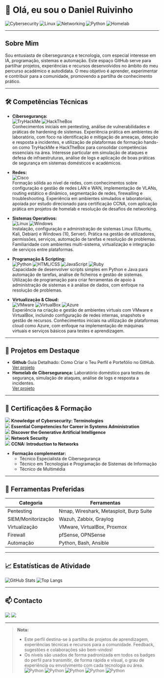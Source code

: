 # 👋 Olá, eu sou o Daniel Ruivinho

![Cybersecurity](https://img.shields.io/badge/Cybersecurity-Entusiasta-blue)
![Linux](https://img.shields.io/badge/Linux-Intermédio-yellow?logo=linux)
![Networking](https://img.shields.io/badge/Networking-Intermédio-yellow?logo=cisco)
![Python](https://img.shields.io/badge/Python-Básico-lightgrey?logo=python)
![Homelab](https://img.shields.io/badge/Homelab-Básico-lightgrey?logo=home-assistant)

---

## Sobre Mim

Sou entusiasta de cibersegurança e tecnologia, com especial interesse em IA, programação, sistemas e automação. Este espaço GitHub serve para partilhar projetos, experiências e recursos desenvolvidos no âmbito do meu percurso académico e autodidata. O meu objetivo é aprender, experimentar e contribuir para a comunidade, promovendo a partilha de conhecimento prático.

---

## 🛠️ Competências Técnicas

- **Cibersegurança:**  
  ![TryHackMe](https://img.shields.io/badge/TryHackMe-Entusiasta-blue?logo=tryhackme) ![HackTheBox](https://img.shields.io/badge/HackTheBox-Entusiasta-blue?logo=hackthebox)  
  Conhecimentos iniciais em pentesting, análise de vulnerabilidades e práticas de hardening de sistemas. Experiência prática em ambientes de laboratório, com foco na identificação e mitigação de ameaças, deteção e resposta a incidentes, e utilização de plataformas de formação hands-on como TryHackMe e HackTheBox para consolidar competências essenciais na área.
  Interesse particular em simulação de ataques e defesa de infraestruturas, análise de logs e aplicação de boas práticas de segurança em sistemas domésticos e académicos.

- **Redes:**  
  ![Cisco](https://img.shields.io/badge/CCNA-Intermédio-yellow?logo=cisco)  
  Formação sólida ao nível de redes, com conhecimentos sobre configuração e gestão de redes LAN e WAN, implementação de VLANs, routing estático e dinâmico, segmentação de redes, firewalling e troubleshooting. Experiência em ambientes simulados e laboratoriais, apoiada por estudo direcionado para certificação CCNA, com aplicação prática em projetos de homelab e resolução de desafios de networking.

- **Sistemas Operativos:**  
  ![Linux](https://img.shields.io/badge/Linux-Ubuntu%20%7C%20Kali%20%7C%20Debian-yellow?logo=linux) ![Windows](https://img.shields.io/badge/Windows-Server%20%7C%2010-blue?)  
  Instalação, configuração e administração de sistemas Linux (Ubuntu, Kali, Debian) e Windows (10, Server). Prática na gestão de utilizadores, permissões, serviços, automação de tarefas e resolução de problemas. Familiaridade com ambientes multi-sistema, virtualização e integração de serviços entre plataformas.
  
- **Programação & Scripting:**  
  ![Python](https://img.shields.io/badge/Básico-Aprendiz-lightgrey?logo=python) ![HTML/CSS](https://img.shields.io/badge/HTML/CSS-Avançado-blue?logo=html5) ![JavaScript](https://img.shields.io/badge/JavaScript-Intermédio-yellow?logo=javascript) ![Ruby](https://img.shields.io/badge/Ruby-Básico-lightgrey?logo=ruby)  
  Capacidade de desenvolver scripts simples em Python e Java para automação de tarefas, análise de ficheiros e gestão de sistemas. Utilização de programação para criar ferramentas de apoio à administração de sistemas e à análise de dados, com enfoque na resolução de problemas.
  
- **Virtualização & Cloud:**  
  ![VMware](https://img.shields.io/badge/VMware-Intermédio-yellow?logo=vmware) ![VirtualBox](https://img.shields.io/badge/VirtualBox-Avançado-red?logo=virtualbox) ![Azure](https://img.shields.io/badge/Azure-Básico-lightgrey)   
  Experiência na criação e gestão de ambientes virtuais com VMware e VirtualBox, incluindo configuração de redes internas, snapshots e gestão de recursos. Conhecimentos iniciais na utilização de plataformas cloud como Azure, com enfoque na implementação de máquinas virtuais e serviços básicos para testes e aprendizagem.
  
---

## 🚧 Projetos em Destaque

- **Github**
  Guia Detalhado: Como Criar o Teu Perfil e Portefólio no GitHub.  
  [Ver projeto](https://github.com/DanielDSRuivinho/Github)
- **Homelab de Cibersegurança:**
  Laboratório doméstico para testes de segurança, simulação de ataques, análise de logs e resposta a incidentes.  
  [Ver projeto](#) <!-- Substituir pelo link real quando disponível -->

---

## 🏅 Certificações & Formação

<a href="https://rb.gy/3p4c77"><img src="https://img.shields.io/badge/-Certificado-00990f" /></a> **Knowledge of Cybersecurity: Terminologies**   
<a href="https://rb.gy/5inzzm"><img src="https://img.shields.io/badge/-Certificado-00990f" /></a> **Essential Competencies for Career in Systems Administration**  
<a href="https://rb.gy/b15f0w"><img src="https://img.shields.io/badge/-Certificado-00990f" /></a> **Discover the Generative Artificial Intelligence**  
<a href="https://www.credly.com/badges/3a310a0a-6e40-4b8d-8211-25885640f811/linked_in_profile"><img src="https://img.shields.io/badge/-Certificado-00990f" /></a> **Network Security**  
<a href="https://www.credly.com/badges/ca820495-4ffa-4d9d-a4f3-25154ffcee68/linked_in_profile"><img src="https://img.shields.io/badge/-Certificado-00990f" /></a> **CCNA: Introduction to Networks**
- **Formação complementar:**  
  - Técnico Especialista de Cibersegurança  
  - Técnico em Tecnologias e Programação de Sistemas de Informação  
  - Técnico de Multimédia

---

## 🧰 Ferramentas Preferidas

| Categoria         | Ferramentas                                 |
|-------------------|---------------------------------------------|
| Pentesting        | Nmap, Wireshark, Metasploit, Burp Suite     |
| SIEM/Monitorização| Wazuh, Zabbix, Graylog                      |
| Virtualização     | VMware, VirtualBox, Proxmox                 |
| Firewall          | pfSense, OPNSense                           |
| Automação         | Python, Bash, Ansible                       |

---

## 📈 Estatísticas de Atividade

![GitHub Stats](https://github-readme-stats.vercel.app/api?username=danielruivinho&show_icons=true&theme=radical)
![Top Langs](https://github-readme-stats.vercel.app/api/top-langs/?username=danielruivinho&layout=compact&theme=radical)

---

## 📫 Contacto

  <a href="mailto:danieldsruivinho@gmail.com"><img src="https://img.shields.io/badge/-E--mail-0072b1?&style=for-the-badge&logo=gmail&logoColor=white" /></a>
  <a href="https://www.linkedin.com/in/daniel-ruivinho/"><img src="https://img.shields.io/badge/-Linkedin-0072b1?&style=for-the-badge" /></a>

---

> **Nota:** 
>- Este perfil destina-se à partilha de projetos de aprendizagem, experiências técnicas e recursos para a comunidade. Feedback, sugestões e colaborações são bem-vindos!
>- Os níveis são usados de forma padronizada em todos os badges do perfil para transmitir, de forma rápida e visual, o grau de experiência ou envolvimento com cada tecnologia ou área.  
>![Python](https://img.shields.io/badge/Básico-Conhecimento_inicial,_uso_ocasional-lightgrey) 
>![Python](https://img.shields.io/badge/Intermédio-Utilização_regular,_compreensão_sólida-yellow) 
>![Python](https://img.shields.io/badge/Avançado-Uso_frequente,_capacidade_de_resolução-orange) 
>![Python](https://img.shields.io/badge/Especialista-Domínio_profundo,_experiência_comprovada-red) 
>![Python](https://img.shields.io/badge/Entusiasta-Interesse_e_dedicação_acima_da_média-blue) 
